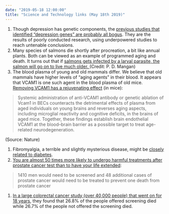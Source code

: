 ```yaml
---
date: "2019-05-18 12:00:00"
title: "Science and Technology links (May 18th 2019)"
---
```




1. Though depression has genetic components, the [previous studies that identified &ldquo;depression genes&rdquo; are probably all bogus](https://www.ncbi.nlm.nih.gov/pubmed/30845820). They are the results of poorly conducted research, using underpowered studies to reach untenable conclusions.
1. Many species of salmons die shortly after procreation, a bit like annual plants. Both can be viewed as an example of programmed aging and death. It turns out that if [salmons gets infected by a larval parasite, the salmon will go on to live much older. ](https://link.springer.com/article/10.1007/s10525-005-0112-4) (Credit: P. D. Mangan)
1. The blood plasma of young and old mammals differ. We believe that old mammals have higher levels of &ldquo;aging agents&rdquo; in their blood. It appears that VCAM1 is one such agent in the blood plasma of old mice. [Removing VCAM1 has a rejuvenating effect](https://www.nature.com/articles/s41591-019-0440-4) (in mice):<br/>

> Systemic administration of anti-VCAM1 antibody or genetic ablation of Vcam1 in BECs counteracts the detrimental effects of plasma from aged individuals on young brains and reverses aging aspects, including microglial reactivity and cognitive deficits, in the brains of aged mice. Together, these findings establish brain endothelial VCAM1 at the blood–brain barrier as a possible target to treat age-related neurodegeneration.


(Source: Nature)
1. Fibromyalgia, a terrible and slightly mysterious disease, might be [closely related to diabetes](https://journals.plos.org/plosone/article?id=10.1371/journal.pone.0216079).
1. [You are almost 50 times more likely to undergo harmful treatments after prostate cancer test than to have your life extended](http://www.nejm.org/doi/full/10.1056/NEJMoa0810084):<br/>

> 1410 men would need to be screened and 48 additional cases of prostate cancer would need to be treated to prevent one death from prostate cancer

1. [In a large colorectal cancer study (over 40,000 people) that went on for 18 years](https://www.ncbi.nlm.nih.gov/pmc/articles/PMC1773232/), they found that 26.8% of the people offered screening died while 26.7% of the people not offered the screening died.


